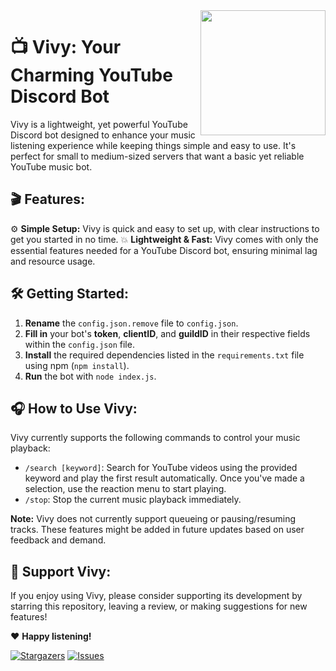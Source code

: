 <img align="right" src="https://i.imgur.com/IlgJNak.png" height="200" width="200">

# 📺 Vivy: Your Charming YouTube Discord Bot

Vivy is a lightweight, yet powerful YouTube Discord bot designed to enhance your music listening experience while keeping things simple and easy to use. It's perfect for small to medium-sized servers that want a basic yet reliable YouTube music bot.

## 🎬 Features:

⚙️ **Simple Setup:** Vivy is quick and easy to set up, with clear instructions to get you started in no time.
💥 **Lightweight & Fast:** Vivy comes with only the essential features needed for a YouTube Discord bot, ensuring minimal lag and resource usage.

## 🛠️ Getting Started:

1. **Rename** the `config.json.remove` file to `config.json`.
2. **Fill in** your bot's **token**, **clientID**, and **guildID** in their respective fields within the `config.json` file.
3. **Install** the required dependencies listed in the `requirements.txt` file using npm (`npm install`).
4. **Run** the bot with `node index.js`.

## 🎧 How to Use Vivy:

Vivy currently supports the following commands to control your music playback:

- `/search [keyword]`: Search for YouTube videos using the provided keyword and play the first result automatically. Once you've made a selection, use the reaction menu to start playing.
- `/stop`: Stop the current music playback immediately.

**Note:** Vivy does not currently support queueing or pausing/resuming tracks. These features might be added in future updates based on user feedback and demand.

## 🌟 Support Vivy:

If you enjoy using Vivy, please consider supporting its development by starring this repository, leaving a review, or making suggestions for new features!

❤️ **Happy listening!**

[![Stargazers](https://img.shields.io/github/stars/CosmicEventHorizon/vivy_discord.svg?style=social&label=Star)](https://github.com/CosmicEventHorizon/vivy_discord)
[![Issues](https://img.shields.io/github/issues/CosmicEventHorizon/vivy_discord.svg)](https://github.com/CosmicEventHorizon/vivy_discord/issues)